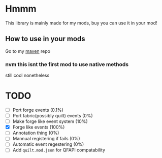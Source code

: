 # Hmmm
This library is mainly made for my mods, buy you can use it in your mod!

## How to use in your mods
Go to my [maven](https://github.com/Progames723/maven) repo

### nvm this isnt the first mod to use native methods
still cool nonetheless 

# TODO
- [ ] Port forge events (0.1%)
- [ ] Port fabric(possibly quilt) events (0%)
- [ ] Make forge like event system (10%)
-   [x] Forge like events (100%)
-   [ ] Annotation thing (0%)
-   [ ] Mannual registering if fails (0%)
-   [ ] Automatic event regestering (0%)
- [ ] Add `quilt.mod.json` for QFAPI compatability
